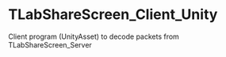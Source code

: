 # TLabShareScreen_Client_Unity
Client program (UnityAsset) to decode packets from TLabShareScreen_Server
